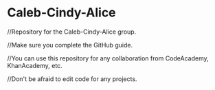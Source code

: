 # Caleb-Cindy-Alice
//Repository for the Caleb-Cindy-Alice group.

//Make sure you complete the GitHub guide.

//You can use this repository for any collaboration from CodeAcademy, KhanAcademy, etc.

//Don't be afraid to edit code for any projects.
